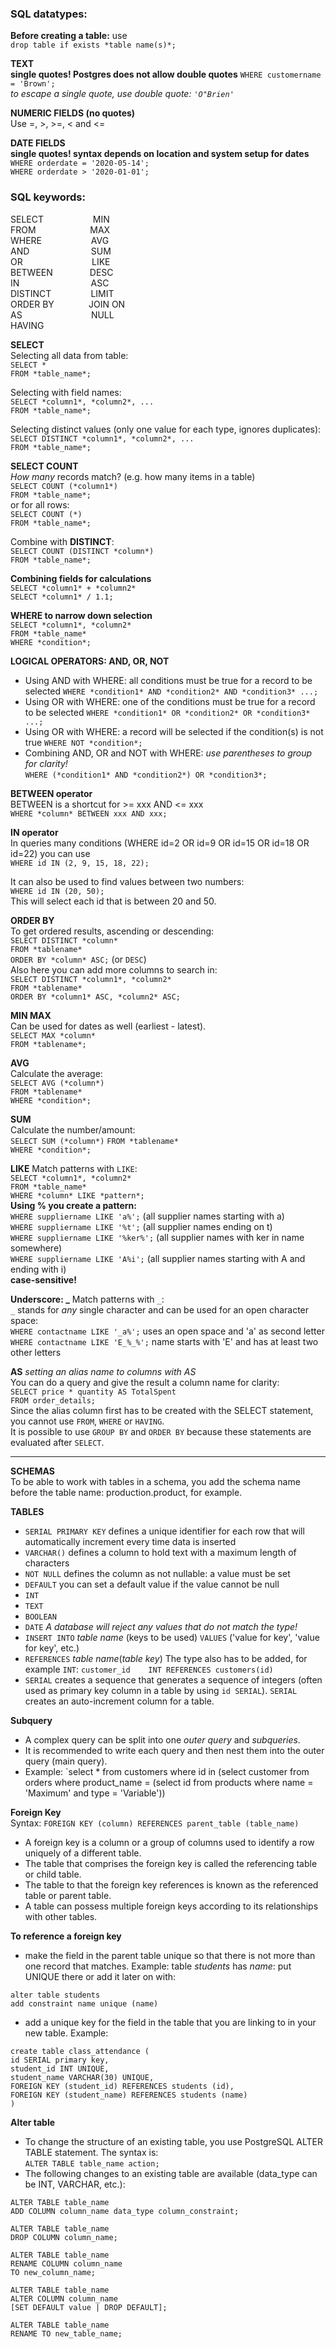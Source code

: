 ### SQL datatypes:

**Before creating a table:** use  
`drop table if exists *table name(s)*;`  

**TEXT**  
**single quotes! Postgres does not allow double quotes**
`WHERE customername = 'Brown';`  
*to escape a single quote, use double quote: `'O"Brien'`*  

**NUMERIC FIELDS (no quotes)**  
Use =, >, >=, < and <=  

**DATE FIELDS**  
**single quotes! syntax depends on location and system setup for dates**  
`WHERE orderdate = '2020-05-14';`  
`WHERE orderdate > '2020-01-01';`  

### SQL keywords:
SELECT                    MIN  
FROM                      MAX  
WHERE                    AVG  
AND                         SUM  
OR                            LIKE  
BETWEEN               DESC  
IN                             ASC  
DISTINCT                LIMIT    
ORDER BY              JOIN ON  
AS                            NULL  
HAVING  

**SELECT**  
Selecting all data from table:   
`SELECT *`  
`FROM *table_name*;`

Selecting with field names:  
`SELECT *column1*, *column2*, ...`  
`FROM *table_name*;`

Selecting distinct values (only one value for each type, ignores duplicates):  
`SELECT DISTINCT *column1*, *column2*, ...`  
`FROM *table_name*;`

**SELECT COUNT**  
*How many* records match? (e.g. how many items in a table)  
`SELECT COUNT (*column1*)`  
`FROM *table_name*;`  
or for all rows:  
`SELECT COUNT (*)`  
`FROM *table_name*;`  

Combine with **DISTINCT**:  
`SELECT COUNT (DISTINCT *column*)`  
`FROM *table_name*;`  

**Combining fields for calculations**  
`SELECT *column1* + *column2*`  
`SELECT *column1* / 1.1;`  

**WHERE to narrow down selection**  
`SELECT *column1*, *column2*`  
`FROM *table_name*`  
`WHERE *condition*;`  

**LOGICAL OPERATORS: AND, OR, NOT**  
* Using AND with WHERE: all conditions must be true for a record to be selected
`WHERE *condition1* AND *condition2* AND *condition3* ...;`  
* Using OR with WHERE: one of the conditions must be true for a record to be selected
`WHERE *condition1* OR *condition2* OR *condition3* ...;`  
* Using OR with WHERE: a record will be selected if the condition(s) is not true
`WHERE NOT *condition*;`  
* Combining AND, OR and NOT with WHERE: *use parentheses to group for clarity!*  
`WHERE (*condition1* AND *condition2*) OR *condition3*;`  

**BETWEEN operator**  
BETWEEN is a shortcut for >= xxx AND <= xxx  
`WHERE *column* BETWEEN xxx AND xxx;`  

**IN operator**  
In queries many conditions (WHERE id=2 OR id=9 OR id=15 OR id=18 OR id=22) you can use  
`WHERE id IN (2, 9, 15, 18, 22);`  

It can also be used to find values between two numbers:  
`WHERE id IN (20, 50);`  
This will select each id that is between 20 and 50.  

**ORDER BY**  
To get ordered results, ascending or descending:  
`SELECT DISTINCT *column*`  
`FROM *tablename*`  
`ORDER BY *column* ASC;`  (or `DESC`)  
Also here you can add more columns to search in:  
`SELECT DISTINCT *column1*, *column2*`  
`FROM *tablename*`  
`ORDER BY *column1* ASC, *column2* ASC;`  

**MIN MAX**  
Can be used for dates as well (earliest - latest).  
`SELECT MAX *column*`  
`FROM *tablename*;`  

**AVG**  
Calculate the average:  
`SELECT AVG (*column*)`  
`FROM *tablename*`  
`WHERE *condition*;`  

**SUM**  
Calculate the number/amount:  
`SELECT SUM (*column*)` 
`FROM *tablename*`  
`WHERE *condition*;`  

**LIKE** Match patterns with `LIKE`:  
`SELECT *column1*, *column2*`  
`FROM *table_name*`  
`WHERE *column* LIKE *pattern*;`  
**Using % you create a pattern:**  
`WHERE suppliername LIKE 'a%';` (all supplier names starting with a)  
`WHERE suppliername LIKE '%t';` (all supplier names ending on t)  
`WHERE suppliername LIKE '%ker%';` (all supplier names with ker in name somewhere)  
`WHERE suppliername LIKE 'A%i';` (all supplier names starting with A and ending with i)  
**case-sensitive!**  

**Underscore: _** Match patterns with `_`:  
`_` stands for *any* single character and can be used for an open character space:  
`WHERE contactname LIKE '_a%';` uses an open space and 'a' as second letter  
`WHERE contactname LIKE 'E_%_%';` name starts with 'E' and has at least two other letters  

**AS** *setting an alias name to columns with AS*  
You can do a query and give the result a column name for clarity:  
`SELECT price * quantity AS TotalSpent`  
`FROM order_details;`  
Since the alias column first has to be created with the SELECT statement, you cannot use `FROM`, `WHERE` or `HAVING`.  
It is possible to use `GROUP BY` and `ORDER BY` because these statements are evaluated after `SELECT`.  







------------
**SCHEMAS**  
To be able to work with tables in a schema, you add the schema name before the table name: production.product, for example.

**TABLES**  
* `SERIAL PRIMARY KEY` defines a unique identifier for each row that will automatically increment every time data is inserted
* `VARCHAR()` defines a column to hold text with a maximum length of characters
* `NOT NULL` defines the column as not nullable: a value must be set
* `DEFAULT` you can set a default value if the value cannot be null
* `INT`
* `TEXT`
* `BOOLEAN`
* `DATE`
*A database will reject any values that do not match the type!*  
* `INSERT INTO` *table name* (keys to be used) `VALUES` ('value for key', 'value for key', etc.)
* `REFERENCES` *table name*(*table key*) The type also has to be added, for example `INT`: `customer_id    INT REFERENCES customers(id)`
* `SERIAL` creates a sequence that generates a sequence of integers (often used as primary key column in a table by using `id SERIAL`). `SERIAL` creates an auto-increment column for a table.


**Subquery**  
* A complex query can be split into one *outer query* and *subqueries*.
* It is recommended to write each query and then nest them into the outer query (main query).
* Example: `select * from customers where id in (select customer from orders where product_name = (select id from products where name = 'Maximum' and type = 'Variable'))


**Foreign Key**  
Syntax: `FOREIGN KEY (column) REFERENCES parent_table (table_name)`  
* A foreign key is a column or a group of columns used to identify a row uniquely of a different table.
* The table that comprises the foreign key is called the referencing table or child table.
* The table to that the foreign key references is known as the referenced table or parent table.
* A table can possess multiple foreign keys according to its relationships with other tables. 

**To reference a foreign key**
* make the field in the parent table unique so that there is not more than one record that matches. Example: table *students* has *name*: put UNIQUE there or add it later on with: 
```
alter table students  
add constraint name unique (name)
```
* add a unique key for the field in the table that you are linking to in your new table. Example:  
```
create table class_attendance (
id SERIAL primary key,
student_id INT UNIQUE,
student_name VARCHAR(30) UNIQUE,
FOREIGN KEY (student_id) REFERENCES students (id),
FOREIGN KEY (student_name) REFERENCES students (name)
)
```

**Alter table**
* To change the structure of an existing table, you use PostgreSQL ALTER TABLE statement. The syntax is:  
`ALTER TABLE table_name action;`
* The following changes to an existing table are available (data_type can be INT, VARCHAR, etc.):
```
ALTER TABLE table_name 
ADD COLUMN column_name data_type column_constraint;

ALTER TABLE table_name 
DROP COLUMN column_name;

ALTER TABLE table_name 
RENAME COLUMN column_name 
TO new_column_name;

ALTER TABLE table_name 
ALTER COLUMN column_name 
[SET DEFAULT value | DROP DEFAULT];

ALTER TABLE table_name 
RENAME TO new_table_name;

```











